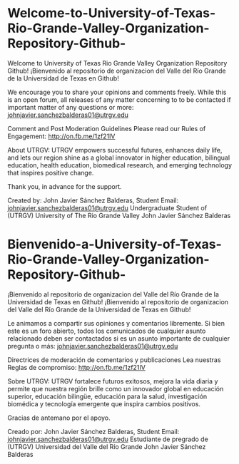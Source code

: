 # Welcome-to-University-of-Texas-Rio-Grande-Valley-Organization-Repository-Github-
Welcome to University of Texas Rio Grande Valley Organization Repository Github! ¡Bienvenido al repositorio de organizacion del Valle del Río Grande de la Universidad de Texas en Github!




We encourage you to share your opinions and comments freely. While this is an open forum, all releases of any matter concerning to  to be contacted if important matter of any questions or more: johnjavier.sanchezbalderas01@utrgv.edu

Comment and Post Moderation Guidelines
Please read our Rules of Engagement: http://on.fb.me/1zf21IV


About UTRGV:
UTRGV empowers successful futures, enhances daily life, and lets our region shine as a global innovator in higher education, bilingual education, health education, biomedical research, and emerging technology that inspires positive change.

Thank you, in advance for the support.

Created by: John Javier Sánchez Balderas, Student Email: johnjavier.sanchezbalderas01@utrgv.edu
Undergraduate Student of (UTRGV) University of The Rio Grande Valley
John Javier Sánchez Balderas




# Bienvenido-a-University-of-Texas-Rio-Grande-Valley-Organization-Repository-Github-
¡Bienvenido al repositorio de organizacion del Valle del Río Grande de la Universidad de Texas en Github! ¡Bienvenido al repositorio de organizacion del Valle del Río Grande de la Universidad de Texas en Github!




Le animamos a compartir sus opiniones y comentarios libremente. Si bien este es un foro abierto, todos los comunicados de cualquier asunto relacionado deben ser contactados si es un asunto importante de cualquier pregunta o más: johnjavier.sanchezbalderas01@utrgv.edu

Directrices de moderación de comentarios y publicaciones
Lea nuestras Reglas de compromiso: http://on.fb.me/1zf21IV


Sobre UTRGV:
UTRGV fortalece futuros exitosos, mejora la vida diaria y permite que nuestra región brille como un innovador global en educación superior, educación bilingüe, educación para la salud, investigación biomédica y tecnología emergente que inspira cambios positivos.

Gracias de antemano por el apoyo.

Creado por: John Javier Sánchez Balderas, Student Email: johnjavier.sanchezbalderas01@utrgv.edu
Estudiante de pregrado de (UTRGV) Universidad del Valle del Río Grande
John Javier Sánchez Balderas
